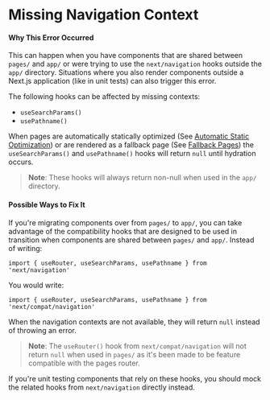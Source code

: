 # Missing Navigation Context

#### Why This Error Occurred

This can happen when you have components that are shared between `pages/` and `app/` or were trying to use the `next/navigation` hooks outside the `app/` directory. Situations where you also render components outside a Next.js application (like in unit tests) can also trigger this error.

The following hooks can be affected by missing contexts:

- `useSearchParams()`
- `usePathname()`

When pages are automatically statically optimized (See [Automatic Static Optimization](https://nextjs.org/docs/advanced-features/automatic-static-optimization)) or are rendered as a fallback page (See [Fallback Pages](https://nextjs.org/docs/api-reference/data-fetching/get-static-paths#fallback-pages)) the `useSearchParams()` and `usePathname()` hooks will return `null` until hydration occurs.

> **Note**: These hooks will always return non-null when used in the `app/` directory.

#### Possible Ways to Fix It

If you're migrating components over from `pages/` to `app/`, you can take advantage of the compatibility hooks that are designed to be used in transition when components are shared between `pages/` and `app/`. Instead of writing:

```tsx
import { useRouter, useSearchParams, usePathname } from 'next/navigation'
```

You would write:

```tsx
import { useRouter, useSearchParams, usePathname } from 'next/compat/navigation'
```

When the navigation contexts are not available, they will return `null` instead of throwing an error.

> **Note**: The `useRouter()` hook from `next/compat/navigation` will not return `null` when used in `pages/` as it's been made to be feature compatible with the pages router.

If you're unit testing components that rely on these hooks, you should mock the related hooks from `next/navigation` directly instead.
